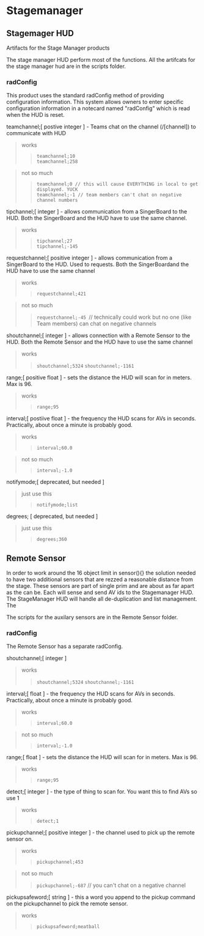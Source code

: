 # Stagemanager
## Stagemager HUD
Artifacts for the Stage Manager products

The stage manager HUD perform most of the functions. All the artifcats for the stage manager hud are in the scripts folder.



### radConfig
This product uses the standard radConfig method of providing configuration information. This system allows owners to enter specific configuration information in a notecard named "radConfig" which is read when the HUD is reset.

teamchannel;[ postive integer ]  - Teams chat on the channel (/[channel]) to communicate with HUD 
>works  
>>`teamchannel;10`  
>>`teamchannel;258`  

>not so much
>>`teamchannel;0 // this will cause EVERYTHING in local to get displayed. YUCK`  
>>`teamchannel;-1 // team members can't chat on negative channel numbers`   

tipchannel;[ integer ]  - allows communication from a SingerBoard to the HUD. Both the SingerBoard and the HUD have to use the same channel. 

>works  
>>`tipchannel;27`  
>>`tipchannel;-145`


requestchannel;[ positive integer ] - allows communication from a SingerBoard to the HUD. Used to requests. Both the SingerBoardand the HUD have to use the same channel

>works  
>>`requestchannel;421`      

>not so much  
>> `requestchannel;-45 `// technically could work but no one (like Team members) can chat on negative channels  

shoutchannel;[ integer ] - allows connection with a Remote Sensor to the HUD. Both the Remote Sensor and the HUD have to use the same channel

> works  
>> `shoutchannel;5324`
>> `shoutchannel;-1161`

range;[ positive float ] - sets the distance the HUD will scan for in meters. Max is 96.

> works  
>> `range;95`

interval;[ postiive float ]  - the frequency the HUD scans for AVs in seconds. Practically, about once a minute is probably good. 

> works  
>> `interval;60.0`  

> not so much  
>> `interval;-1.0`  

notifymode;[ deprecated, but needed ]  
> just use this  
>> `notifymode;list`  

degrees; [ deprecated, but needed ]  
> just use this  
>> `degrees;360`

## Remote Sensor

In order to work around the 16 object limit in sensor(){} the solution needed to have two additional sensors that are rezzed a reasonable distance from the stage. These sensors are part of single prim and are about as far apart as the can be. 
Each will sense and send AV ids to the Stagemanager HUD. The StageManager HUD will handle all de-duplication and list management. The 

The scripts for the auxilary sensors are in the Remote Sensor folder.

### radConfig
The Remote Sensor has a separate radConfig.

shoutchannel;[ integer ]  

> works  
>> `shoutchannel;5324`
>> `shoutchannel;-1161`

interval;[ float ]  - the frequency the HUD scans for AVs in seconds. Practically, about once a minute is probably good. 
> works  
>> `interval;60.0`  

> not so much  
>> `interval;-1.0`  

range;[ float ]  - sets the distance the HUD will scan for in meters. Max is 96.

> works  
>> `range;95`  

detect;[ integer ] - the type of thing to scan for. You want this to find AVs so use 1  

>works  
>>`detect;1`  


pickupchannel;[ positive integer ]  - the channel used to pick up the remote sensor on.

>works  
>>  `pickupchannel;453`

>not so much  
>> `pickupchannel;-687` // you can't chat on a negative channel

pickupsafeword;[ string ]  - this a word you append to the pickup command on the pickupchannel to pick the remote sensor.

>works  
>> `pickupsafeword;meatball`

